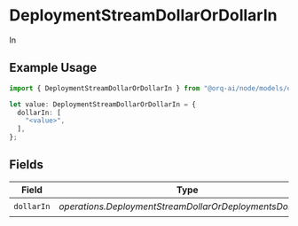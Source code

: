 # DeploymentStreamDollarOrDollarIn

In

## Example Usage

```typescript
import { DeploymentStreamDollarOrDollarIn } from "@orq-ai/node/models/operations";

let value: DeploymentStreamDollarOrDollarIn = {
  dollarIn: [
    "<value>",
  ],
};
```

## Fields

| Field                                                      | Type                                                       | Required                                                   | Description                                                |
| ---------------------------------------------------------- | ---------------------------------------------------------- | ---------------------------------------------------------- | ---------------------------------------------------------- |
| `dollarIn`                                                 | *operations.DeploymentStreamDollarOrDeploymentsDollarIn*[] | :heavy_check_mark:                                         | N/A                                                        |